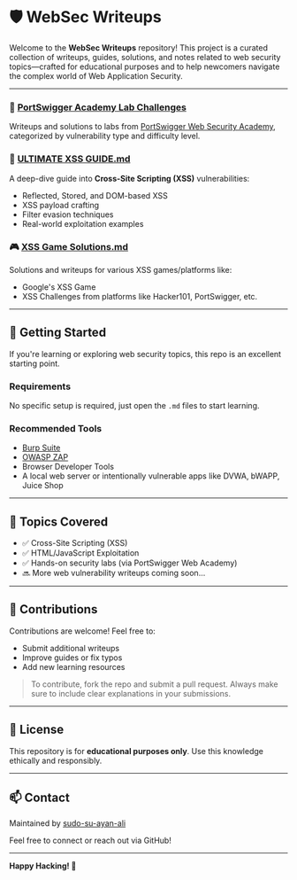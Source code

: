 # 🛡️ WebSec Writeups

Welcome to the **WebSec Writeups** repository! This project is a curated collection of writeups, guides, solutions, and notes related to web security topics—crafted for educational purposes and to help newcomers navigate the complex world of Web Application Security.

---

### 📁 [PortSwigger Academy Lab Challenges](./PortSwigger%20Academy%20Lab%20Challenges)
Writeups and solutions to labs from [PortSwigger Web Security Academy](https://portswigger.net/web-security), categorized by vulnerability type and difficulty level.

### 🧠 [ULTIMATE XSS GUIDE.md](./%F0%9F%94%A5%20ULTIMATE%20XSS%20GUIDE.md)
A deep-dive guide into **Cross-Site Scripting (XSS)** vulnerabilities:
- Reflected, Stored, and DOM-based XSS
- XSS payload crafting
- Filter evasion techniques
- Real-world exploitation examples

### 🎮 [XSS Game Solutions.md](./%F0%9F%9A%A8%20XSS%20Game%20Solutions%20%F0%9F%9A%A8.md)
Solutions and writeups for various XSS games/platforms like:
- Google's XSS Game
- XSS Challenges from platforms like Hacker101, PortSwigger, etc.

---

## 🚀 Getting Started

If you're learning or exploring web security topics, this repo is an excellent starting point.

### Requirements
No specific setup is required, just open the `.md` files to start learning.

### Recommended Tools
- [Burp Suite](https://portswigger.net/burp)
- [OWASP ZAP](https://owasp.org/www-project-zap/)
- Browser Developer Tools
- A local web server or intentionally vulnerable apps like DVWA, bWAPP, Juice Shop

---

## 🧰 Topics Covered

- ✅ Cross-Site Scripting (XSS)
- ✅ HTML/JavaScript Exploitation
- ✅ Hands-on security labs (via PortSwigger Web Academy)
- 🔜 More web vulnerability writeups coming soon...

---

## 🙌 Contributions

Contributions are welcome! Feel free to:
- Submit additional writeups
- Improve guides or fix typos
- Add new learning resources

> To contribute, fork the repo and submit a pull request. Always make sure to include clear explanations in your submissions.

---

## 📜 License

This repository is for **educational purposes only**. Use this knowledge ethically and responsibly.

---

## 📫 Contact

Maintained by [sudo-su-ayan-ali](https://github.com/sudo-su-ayan-ali)

Feel free to connect or reach out via GitHub!

---

**Happy Hacking! 🔐**

